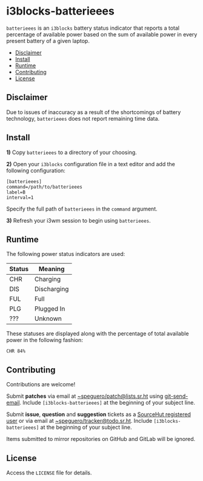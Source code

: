 # i3blocks-batterieees

`batterieees` is an `i3blocks` battery status indicator that reports a total percentage of available power based on the sum of available power in every present battery of a given laptop.

- [Disclaimer](#disclaimer)
- [Install](#install)
- [Runtime](#runtime)
- [Contributing](#contributing)
- [License](#license)

## Disclaimer

Due to issues of inaccuracy as a result of the shortcomings of battery technology, `batterieees` does not report remaining time data.

## Install

__1)__ Copy `batterieees` to a directory of your choosing.

__2)__ Open your `i3blocks` configuration file in a text editor and add the following configuration:

```
[batterieees]
command=/path/to/batterieees
label=B
interval=1
```

Specify the full path of `batterieees` in the `command` argument.

__3)__ Refresh your i3wm session to begin using `batterieees`.

## Runtime

The following power status indicators are used:

Status | Meaning
---    | ---
CHR    | Charging
DIS    | Discharging
FUL    | Full
PLG    | Plugged In
???    | Unknown

These statuses are displayed along with the percentage of total available power in the following fashion:

```
CHR 84%
```

## Contributing

Contributions are welcome!

Submit __patches__ via email at [~speguero/patch@lists.sr.ht](mailto:~speguero/patch@lists.sr.ht) using [git-send-email](https://git-send-email.io). Include `[i3blocks-batterieees]` at the beginning of your subject line.

Submit __issue__, __question__ and __suggestion__ tickets as a [SourceHut registered user](https://todo.sr.ht/~speguero/tracker) or via email at [~speguero/tracker@todo.sr.ht](mailto:~speguero/tracker@todo.sr.ht). Include `[i3blocks-batterieees]` at the beginning of your subject line.

Items submitted to mirror repositories on GitHub and GitLab will be ignored.

## License

Access the `LICENSE` file for details.
